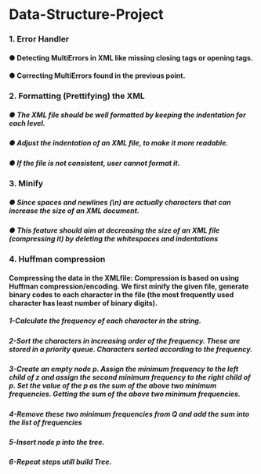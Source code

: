 # Data-Structure-Project
###   1. Error Handler 
####     ● Detecting MultiErrors in XML like missing closing tags or opening tags.
####     ● Correcting MultiErrors found in the previous point.

###   2. Formatting (Prettifying) the XML
#####    ● The XML file should be well formatted by keeping the indentation for each level.
#####    ● Adjust the indentation of an XML file, to make it more readable.
#####    ● If the file is not consistent, user cannot format it.

###   3. Minify
#####    ● Since spaces and newlines (\n) are actually characters that can increase the size of an XML document.
#####    ● This feature should aim at decreasing the size of an XML file (compressing it) by deleting the whitespaces and indentations

###   4. Huffman compression
####     Compressing the data in the XMLfile: Compression is based on using Huffman compression/encoding. We first minify the given file, generate binary codes to each character in the file (the most frequently   used character has least number of binary digits). 
#####    1-Calculate the frequency of each character in the string.
#####    2-Sort the characters in increasing order of the frequency. These are stored in a priority queue. Characters sorted according to the frequency.
#####    3-Create an empty node p. Assign the minimum frequency to the left child of z and assign the second minimum frequency to the right child of p. Set the value of the p as the sum of the above two minimum frequencies. Getting the sum of  the above two minimum frequencies.
#####    4-Remove these two minimum frequencies from Q and add the sum into the list of frequencies 
#####    5-Insert node p into the tree.
#####    6-Repeat steps utill build Tree.
